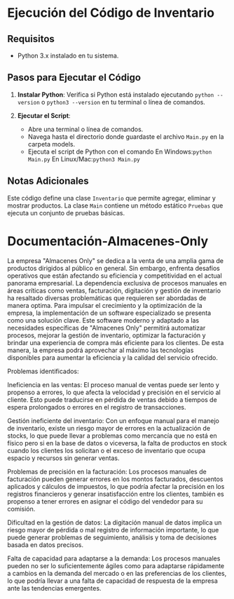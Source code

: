 # Ejecución del Código de Inventario

## Requisitos

- Python 3.x instalado en tu sistema.

## Pasos para Ejecutar el Código

1. **Instalar Python**: Verifica si Python está instalado ejecutando `python --version` o `python3 --version` en tu terminal o línea de comandos.

2. **Ejecutar el Script**:
   - Abre una terminal o línea de comandos.
   - Navega hasta el directorio donde guardaste el archivo `Main.py` en la carpeta models.
   - Ejecuta el script de Python con el comando
     En Windows:`python Main.py`
     En Linux/Mac:`python3 Main.py`

## Notas Adicionales

Este código define una clase `Inventario` que permite agregar, eliminar y mostrar productos. La clase `Main` contiene un método estático `Pruebas` que ejecuta un conjunto de pruebas básicas.

# Documentación-Almacenes-Only

La empresa "Almacenes Only" se dedica a la venta de una amplia gama de productos dirigidos al público en general. Sin embargo, enfrenta desafíos operativos que están afectando su eficiencia y competitividad en el actual panorama empresarial. La dependencia exclusiva de procesos manuales en áreas críticas como ventas, facturación, digitación y gestión de inventario ha resaltado diversas problemáticas que requieren ser abordadas de manera optima. Para impulsar el crecimiento y la optimización de la empresa, la implementación de un software especializado se presenta como una solución clave. Este software moderno y adaptado a las necesidades específicas de "Almacenes Only" permitirá automatizar procesos, mejorar la gestión de inventario, optimizar la facturación y brindar una experiencia de compra más eficiente para los clientes. De esta manera, la empresa podrá aprovechar al máximo las tecnologías disponibles para aumentar la eficiencia y la calidad del servicio ofrecido.

Problemas identificados:

Ineficiencia en las ventas: El proceso manual de ventas puede ser lento y propenso a errores, lo que afecta la velocidad y precisión en el servicio al cliente. Esto puede traducirse en pérdida de ventas debido a tiempos de espera prolongados o errores en el registro de transacciones.

Gestión ineficiente del inventario: Con un enfoque manual para el manejo de inventario, existe un riesgo mayor de errores en la actualización de stocks, lo que puede llevar a problemas como mercancía que no está en físico pero si en la base de datos o viceversa, la falta de productos en stock cuando los clientes los solicitan o el exceso de inventario que ocupa espacio y recursos sin generar ventas.

Problemas de precisión en la facturación: Los procesos manuales de facturación pueden generar errores en los montos facturados, descuentos aplicados y cálculos de impuestos, lo que podría afectar la precisión en los registros financieros y generar insatisfacción entre los clientes, también es propenso a tener errores en asignar el código del vendedor para su comisión.

Dificultad en la gestión de datos: La digitación manual de datos implica un riesgo mayor de pérdida o mal registro de información importante, lo que puede generar problemas de seguimiento, análisis y toma de decisiones basada en datos precisos.

Falta de capacidad para adaptarse a la demanda: Los procesos manuales pueden no ser lo suficientemente ágiles como para adaptarse rápidamente a cambios en la demanda del mercado o en las preferencias de los clientes, lo que podría llevar a una falta de capacidad de respuesta de la empresa ante las tendencias emergentes.
